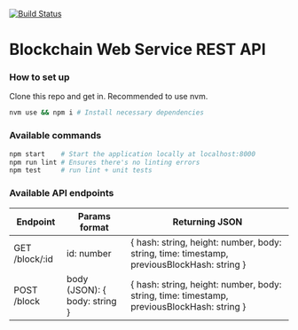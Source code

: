 [![Build Status](https://travis-ci.org/yhagio/blockchain_rest_api.svg?branch=master)](https://travis-ci.org/yhagio/blockchain_rest_api)

# Blockchain Web Service REST API

### How to set up

Clone this repo and get in.
Recommended to use nvm.

```bash
nvm use && npm i # Install necessary dependencies
```

### Available commands

```bash
npm start    # Start the application locally at localhost:8000
npm run lint # Ensures there's no linting errors
npm test     # run lint + unit tests
```

### Available API endpoints

| Endpoint       | Params format                 | Returning JSON                                                                             |
| -------------- | ----------------------------- | ------------------------------------------------------------------------------------------ |
| GET /block/:id | id: number                    | { hash: string, height: number, body: string, time: timestamp, previousBlockHash: string } |
| POST /block    | body (JSON): { body: string } | { hash: string, height: number, body: string, time: timestamp, previousBlockHash: string } |
